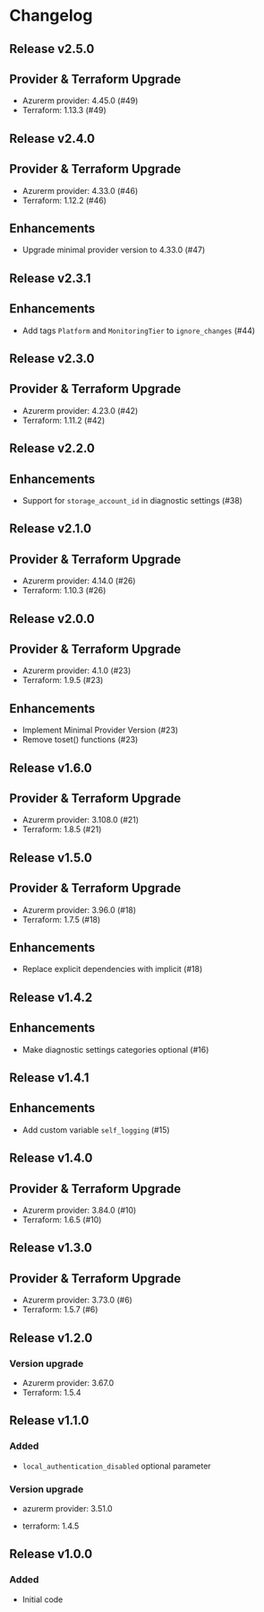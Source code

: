 # Changelog

## Release v2.5.0

## Provider & Terraform Upgrade
- Azurerm provider: 4.45.0 (#49)
- Terraform: 1.13.3 (#49)
   
## Release v2.4.0

## Provider & Terraform Upgrade
- Azurerm provider: 4.33.0 (#46)
- Terraform: 1.12.2 (#46)

## Enhancements

- Upgrade minimal provider version to 4.33.0 (#47)


   
## Release v2.3.1

## Enhancements

- Add tags `Platform` and `MonitoringTier` to `ignore_changes` (#44)


   
## Release v2.3.0

## Provider & Terraform Upgrade
- Azurerm provider: 4.23.0 (#42)
- Terraform: 1.11.2 (#42)
   
## Release v2.2.0

## Enhancements

- Support for `storage_account_id` in diagnostic settings (#38)


   
## Release v2.1.0

## Provider & Terraform Upgrade
- Azurerm provider: 4.14.0 (#26)
- Terraform: 1.10.3 (#26)
   
## Release v2.0.0

## Provider & Terraform Upgrade
- Azurerm provider: 4.1.0 (#23)
- Terraform: 1.9.5 (#23)
## Enhancements
- Implement Minimal Provider Version (#23)
- Remove toset() functions (#23)
   
## Release v1.6.0

## Provider & Terraform Upgrade
- Azurerm provider: 3.108.0 (#21)
- Terraform: 1.8.5 (#21)
   
## Release v1.5.0

## Provider & Terraform Upgrade

- Azurerm provider: 3.96.0 (#18)
- Terraform: 1.7.5 (#18)

## Enhancements

- Replace explicit dependencies with implicit (#18)
   
## Release v1.4.2

## Enhancements

- Make diagnostic settings categories optional (#16)


   
## Release v1.4.1

## Enhancements

- Add custom variable `self_logging` (#15)


   
## Release v1.4.0

## Provider & Terraform Upgrade
- Azurerm provider: 3.84.0 (#10)
- Terraform: 1.6.5 (#10)
   
## Release v1.3.0

## Provider & Terraform Upgrade
- Azurerm provider: 3.73.0 (#6)
- Terraform: 1.5.7 (#6)

   
## Release v1.2.0

### Version upgrade
- Azurerm provider: 3.67.0
- Terraform: 1.5.4
   
## Release v1.1.0

### Added

- `local_authentication_disabled` optional parameter

### Version upgrade

- azurerm provider: 3.51.0

- terraform: 1.4.5
   
## Release v1.0.0

### Added
- Initial code
   